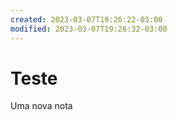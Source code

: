 ```yaml
---
created: 2023-03-07T19:26:22-03:00
modified: 2023-03-07T19:26:32-03:00
---
```


# Teste

Uma nova nota
